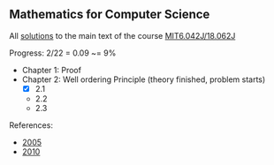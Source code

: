 ## Mathematics for Computer Science

All [solutions](https://github.com/SonTrungTo/MIT6.042J_18.062J/blob/master/src/solutions.pdf) to the main text of
the course [MIT6.042J/18.062J](https://ocw.mit.edu/courses/electrical-engineering-and-computer-science/6-042j-mathematics-for-computer-science-spring-2015/index.htm)

Progress: 2/22 = 0.09 ~= 9%

- Chapter 1: Proof
- Chapter 2: Well ordering Principle (theory finished, problem starts)
    - [x] 2.1
    - 2.2
    - 2.3

References:
- [2005](https://ocw.mit.edu/courses/6-042j-mathematics-for-computer-science-fall-2005/pages/assignments/)
- [2010](https://ocw.mit.edu/courses/6-042j-mathematics-for-computer-science-fall-2010/pages/assignments/)

